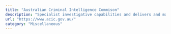 ```yaml
---
title: "Australian Criminal Intelligence Commison"
description: "Specialist investigative capabilities and delivers and maintains national information sharing solutions."
url: "https://www.acic.gov.au/"
category: "Miscellaneous"
---
```

